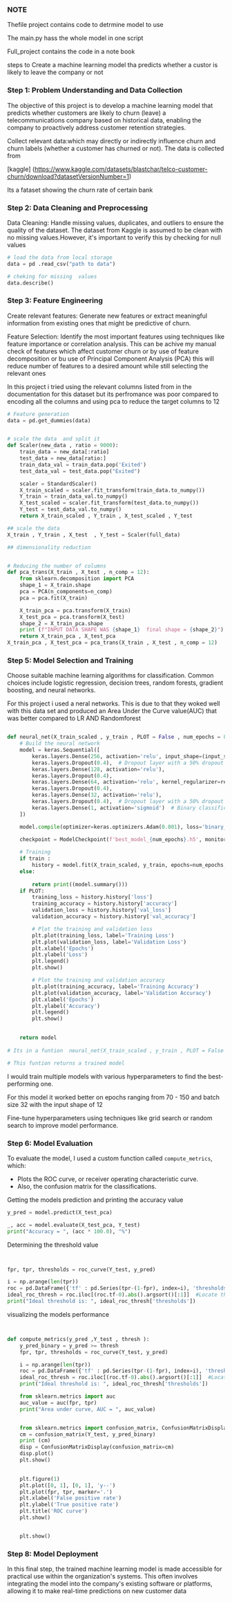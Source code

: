 
### NOTE
Thefile project contains code to detrmine model to use

The main.py hass the whole model in one script 

Full_project contains the code in a note book 


steps to Create a machine learning model tha predicts whether a custor is likely to leave the company or not 


### Step 1: Problem Understanding and Data Collection

The objective of this project is to develop a machine learning model that predicts whether customers are likely to churn (leave) a telecommunications company based on historical data, enabling the company to proactively address customer retention strategies.

Collect relevant data:which may directly or indirectly influence churn  and churn labels (whether a customer has churned or not).
The data is collected from 

[kaggle] (https://www.kaggle.com/datasets/blastchar/telco-customer-churn/download?datasetVersionNumber=1)

Its a fataset showing the churn rate of certain bank

### Step 2: Data Cleaning and Preprocessing

Data Cleaning: Handle missing values, duplicates, and outliers to ensure the quality of the dataset.
The dataset from Kaggle is assumed to be clean with no missing values.However, it's important to verify this by checking for null values

```python 
# load the data from local storage
data = pd .read_csv("path to data")

# cheking for missing  values
data.describe()


```

### Step 3: Feature Engineering

Create relevant features: Generate new features or extract meaningful information from existing ones that might be predictive of churn.

Feature Selection: Identify the most important features using techniques like feature importance or correlation analysis.
This can be achive my manual check of features which affect customer churn or by use of feature decomposition or bu use of Principal Component Analysis (PCA)
this will reduce number of features to a desired amount while still selecting the relevant ones

In this project i tried using the relevant columns listed from in the documentation for this dataset but its perfromance was poor compared to 
encoding all the columns and using pca to reduce the target columns to 12

```python 
# Feature generation
data = pd.get_dummies(data)


# scale the data  and split it 
def Scaler(new_data , ratio = 9000):
    train_data = new_data[:ratio]
    test_data = new_data[ratio:]
    train_data_val = train_data.pop('Exited')
    test_data_val = test_data.pop("Exited")

    scaler = StandardScaler()
    X_train_scaled = scaler.fit_transform(train_data.to_numpy())
    Y_train = train_data_val.to_numpy()
    X_test_scaled = scaler.fit_transform(test_data.to_numpy())
    Y_test = test_data_val.to_numpy()
    return X_train_scaled , Y_train , X_test_scaled , Y_test

## scale the data 
X_train , Y_train , X_test  , Y_test = Scaler(full_data)

## dimensionality reduction


# Reducing the number of columns
def pca_trans(X_train , X_test , n_comp = 12):
    from sklearn.decomposition import PCA
    shape_1 = X_train.shape
    pca = PCA(n_components=n_comp)
    pca = pca.fit(X_train)

    X_train_pca = pca.transform(X_train)
    X_test_pca = pca.transform(X_test)
    shape_2 = X_train_pca.shape
    print (f"INPUT DATA SHAPE WAS {shape_1}  final shape = {shape_2}")
    return X_train_pca , X_test_pca
X_train_pca , X_test_pca = pca_trans(X_train , X_test , n_comp = 12)

```

### Step 5: Model Selection and Training



Choose suitable machine learning algorithms for classification.
Common choices include logistic regression, decision trees, random forests, gradient boosting, and neural networks.


For this project i used a neral networks.
This is due to that they woked well with this data set and produced an Area Under the Curve value(AUC) that was better compared to LR AND Randomforest
```python 

def neural_net(X_train_scaled , y_train , PLOT = False , num_epochs = 80 , input_shape =12 , train = True):
    # Build the neural network
    model = keras.Sequential([
        keras.layers.Dense(256, activation='relu', input_shape=(input_shape,), kernel_regularizer=regularizers.l2(0.01)),
        keras.layers.Dropout(0.4),  # Dropout layer with a 50% dropout rate
        keras.layers.Dense(128, activation='relu'),
        keras.layers.Dropout(0.4),
        keras.layers.Dense(64, activation='relu', kernel_regularizer=regularizers.l2(0.01)),
        keras.layers.Dropout(0.4),
        keras.layers.Dense(32, activation='relu'),
        keras.layers.Dropout(0.4),  # Dropout layer with a 50% dropout rate
        keras.layers.Dense(1, activation='sigmoid')  # Binary classification
    ])

    model.compile(optimizer=keras.optimizers.Adam(0.001), loss='binary_crossentropy', metrics=['accuracy'])
    
    checkpoint = ModelCheckpoint(f'best_model_{num_epochs}.h5', monitor='val_loss', save_best_only=True)

    # Training
    if train :
        history = model.fit(X_train_scaled, y_train, epochs=num_epochs, batch_size=32, validation_split=0.2 ,  callbacks=[checkpoint])
    else:
        
        return print((model.summary()))
    if PLOT:
        training_loss = history.history['loss']
        training_accuracy = history.history['accuracy']
        validation_loss = history.history['val_loss']
        validation_accuracy = history.history['val_accuracy']

        # Plot the training and validation loss
        plt.plot(training_loss, label='Training Loss')
        plt.plot(validation_loss, label='Validation Loss')
        plt.xlabel('Epochs')
        plt.ylabel('Loss')
        plt.legend()
        plt.show()

        # Plot the training and validation accuracy
        plt.plot(training_accuracy, label='Training Accuracy')
        plt.plot(validation_accuracy, label='Validation Accuracy')
        plt.xlabel('Epochs')
        plt.ylabel('Accuracy')
        plt.legend()
        plt.show()

   
    return model
    
# Its in a funtion  neural_net(X_train_scaled , y_train , PLOT = False , num_epochs = 80 , input_shape =12 , train = True)

# This funtion returns a trained model

```

I would train multiple models with various hyperparameters to find the best-performing one.

For this model it worked better on epochs ranging from 70 - 150 and batch size 32 with the input shape of 12

Fine-tune hyperparameters using techniques like grid search or random search to improve model performance.

### Step 6: Model Evaluation 

To evaluate the model, I used a custom function called `compute_metrics`, which:
- Plots the ROC curve, or receiver operating characteristic curve.
- Also, the confusion matrix for the classifications.

Getting the models prediction  and printing the accuracy value
```python 
y_pred = model.predict(X_test_pca)

_, acc = model.evaluate(X_test_pca, Y_test)
print("Accuracy = ", (acc * 100.0), "%")
```

Determining the threshold value

```python


fpr, tpr, thresholds = roc_curve(Y_test, y_pred)

i = np.arange(len(tpr)) 
roc = pd.DataFrame({'tf' : pd.Series(tpr-(1-fpr), index=i), 'thresholds' : pd.Series(thresholds, index=i)})
ideal_roc_thresh = roc.iloc[(roc.tf-0).abs().argsort()[:1]]  #Locate the point where the value is close to 0
print("Ideal threshold is: ", ideal_roc_thresh['thresholds']) 

```
visualizing the models performance

```python 


def compute_metrics(y_pred ,Y_test , thresh ):
    y_pred_binary = y_pred >= thresh
    fpr, tpr, thresholds = roc_curve(Y_test, y_pred)

    i = np.arange(len(tpr)) 
    roc = pd.DataFrame({'tf' : pd.Series(tpr-(1-fpr), index=i), 'thresholds' : pd.Series(thresholds, index=i)})
    ideal_roc_thresh = roc.iloc[(roc.tf-0).abs().argsort()[:1]]  #Locate the point where the value is close to 0
    print("Ideal threshold is: ", ideal_roc_thresh['thresholds']) 

    from sklearn.metrics import auc
    auc_value = auc(fpr, tpr)
    print("Area under curve, AUC = ", auc_value)


    from sklearn.metrics import confusion_matrix, ConfusionMatrixDisplay
    cm = confusion_matrix(Y_test, y_pred_binary)
    print (cm)
    disp = ConfusionMatrixDisplay(confusion_matrix=cm)
    disp.plot()
    plt.show()

   
    plt.figure(1)
    plt.plot([0, 1], [0, 1], 'y--')
    plt.plot(fpr, tpr, marker='.')
    plt.xlabel('False positive rate')
    plt.ylabel('True positive rate')
    plt.title('ROC curve')
    plt.show()


    plt.show()


```
### Step 8: Model Deployment

In this final step, the trained machine learning model is made accessible for practical use within the organization's systems. This often involves integrating the model into the company's existing software or platforms, allowing it to make real-time predictions on new customer data